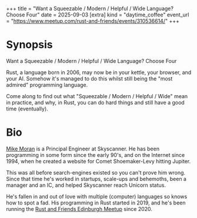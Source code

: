+++
title = "Want a Squeezable / Modern / Helpful / Wide Language? Choose Four"
date = 2025-09-03
[extra]
kind = "daytime_coffee"
event_url = "https://www.meetup.com/rust-and-friends/events/310536614/"
+++

# Synopsis

Want a Squeezable / Modern / Helpful / Wide Language? Choose Four 

Rust, a language born in 2006, may now be in your kettle, your browser, and your AI. Somehow it's managed to do this whilst still being the "most admired" programming language.

Come along to find out what "Squeezable / Modern / Helpful / Wide" mean in practice, and why, in Rust, you can do hard things and still have a good time (eventually).

# Bio

<a href="https://www.houseofmoran.com"><i class="fa-solid fa-person"></i> Mike Moran</a> is a Principal Engineer at Skyscanner. He has been programming in some form since the early 90's, and on the Internet since 1994, when he created a website for Comet Shoemaker-Levy hitting Jupiter.

This was all before search-engines existed so you can't prove him wrong. Since that time he's worked in startups, scale-ups and behemoths, been a manager and an IC, and helped Skyscanner reach Unicorn status.

He's fallen in and out of love with multiple (computer) languages so knows how to spot a fad. His programming in Rust started in 2019, and he's been running the [Rust and Friends Edinburgh Meetup](https://rustandfriends.org) since 2020. 